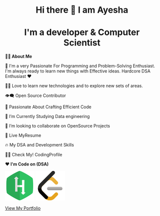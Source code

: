<h1 align="center">Hi there 👋 I am Ayesha</h1>
<h1 align="center">I'm a developer & Computer Scientist</h1>

**🙋‍♂️ About Me**


🥋 I'm a very Passionate For Programming and Problem-Solving Enthusiast. I'm always ready to learn new things with Effective ideas. Hardcore DSA Enthusiast ❤️

👨‍💻 Love to learn new technologies and to explore new sets of areas.

👁‍🗨 Open Source Contributor

🚀 Passionate About Crafting Efficient Code

📘 I’m Currently Studying Data engineering

👯 I’m looking to collaborate on OpenSource Projects

📔 Live MyResume

🔥 My DSA and Development Skills

👨‍💻 Check My! CodingProfile


**❤️ I'm Code on (DSA)**



![alt text](https://github.com/AyeshaMalikAyesha/AyeshaMalikAyesha/blob/main/hr.png?raw=true)
![alt text](https://github.com/AyeshaMalikAyesha/AyeshaMalikAyesha/blob/main/lc.png?raw=true)

[View My Portfolio](https://ayeshacs.netlify.app)

                
